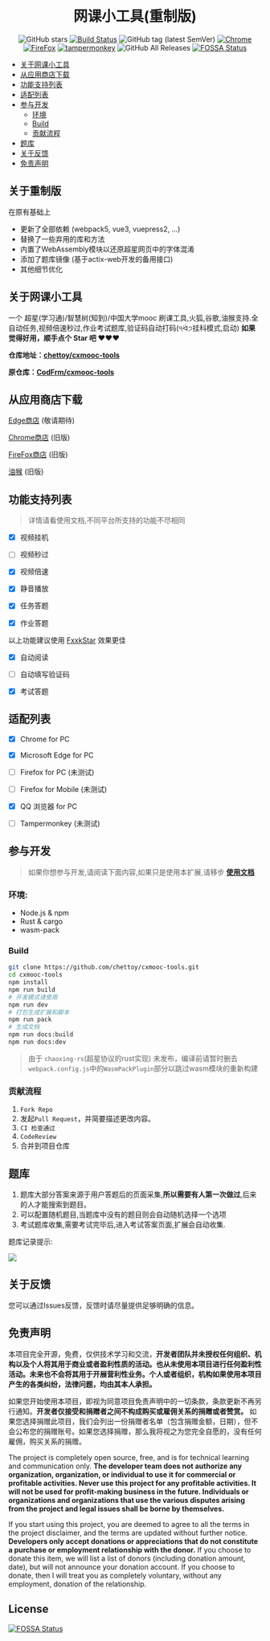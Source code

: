 <div align="center">
<h1 align="center">
网课小工具(重制版)
</h1>

![GitHub stars](https://img.shields.io/github/stars/codfrm/cxmooc-tools.svg)
[![Build Status](https://github.com/CodFrm/cxmooc-tools/workflows/build/badge.svg?branch=master)](https://github.com/CodFrm/cxmooc-tools)
![GitHub tag (latest SemVer)](https://img.shields.io/github/tag/chettoy/cxmooc-tools.svg?label=version)
[![Chrome](https://img.shields.io/badge/chrome-success-brightgreen)](https://chrome.google.com/webstore/detail/%E8%B6%85%E6%98%9F%E6%85%95%E8%AF%BE%E5%B0%8F%E5%B7%A5%E5%85%B7/kkicgcijebblepmephnfganiiochecfl?hl=zh-CN)
[![FireFox](https://img.shields.io/badge/firefox-success-brightgreen)](https://addons.mozilla.org/zh-CN/firefox/addon/%E8%B6%85%E6%98%9F%E6%85%95%E8%AF%BE%E5%B0%8F%E5%B7%A5%E5%85%B7/)
[![tampermonkey](https://img.shields.io/badge/tampermonkey-success-yellowgreen)](https://bbs.tampermonkey.net.cn/thread-61-1-1.html)
![GitHub All Releases](https://img.shields.io/github/downloads/CodFrm/cxmooc-tools/total)
[![FOSSA Status](https://app.fossa.com/api/projects/git%2Bgithub.com%2FCodFrm%2Fcxmooc-tools.svg?type=shield)](https://app.fossa.com/projects/git%2Bgithub.com%2FCodFrm%2Fcxmooc-tools?ref=badge_shield)

</div>

- [关于网课小工具](#关于网课小工具)
- [从应用商店下载](#从应用商店下载)
- [功能支持列表](#功能支持列表)
- [适配列表](#适配列表)
- [参与开发](#参与开发)
  - [环境](#环境)
  - [Build](#build)
  - [贡献流程](#贡献流程)
- [题库](#题库)
- [关于反馈](#关于反馈)
- [免责声明](#免责声明)

## 关于重制版
在原有基础上
* 更新了全部依赖 (webpack5, vue3, vuepress2, ...)
* 替换了一些弃用的库和方法
* 内置了WebAssembly模块以还原超星网页中的字体混淆
* 添加了题库镜像 (基于actix-web开发的备用接口)
* 其他细节优化



## 关于网课小工具

一个 超星(学习通)/智慧树(知到)/中国大学mooc 刷课工具,火狐,谷歌,油猴支持.全自动任务,视频倍速秒过,作业考试题库,验证码自动打码(੧ᐛ੭挂科模式,启动)
**如果觉得好用，顺手点个 Star 吧 ❤❤❤**

**仓库地址：[chettoy/cxmooc-tools](https://github.com/chettoy/cxmooc-tools)**

**原仓库：[CodFrm/cxmooc-tools](https://github.com/CodFrm/cxmooc-tools)**

## 从应用商店下载
[Edge商店](javascript:void(0)) (敬请期待)

[Chrome商店](https://chrome.google.com/webstore/detail/%E8%B6%85%E6%98%9F%E6%85%95%E8%AF%BE%E5%B0%8F%E5%B7%A5%E5%85%B7/kkicgcijebblepmephnfganiiochecfl?hl=zh-CN) (旧版)

[FireFox商店](https://addons.mozilla.org/zh-CN/firefox/addon/%E8%B6%85%E6%98%9F%E6%85%95%E8%AF%BE%E5%B0%8F%E5%B7%A5%E5%85%B7/) (旧版)

[油猴](https://bbs.tampermonkey.net.cn/thread-61-1-1.html) (旧版)


## 功能支持列表
> 详情请看使用文档,不同平台所支持的功能不尽相同

* [x] 视频挂机

* [ ] 视频秒过

* [x] 视频倍速

* [x] 静音播放

* [x] 任务答题

* [x] 作业答题

以上功能建议使用 [FxxkStar](https://github.com/chettoy/FxxkStar) 效果更佳

* [x] 自动阅读

* [ ] 自动填写验证码

* [x] 考试答题

  
## 适配列表
 * [x] Chrome for PC
 * [x] Microsoft Edge for PC
 * [ ] Firefox for PC (未测试)
 * [ ] Firefox for Mobile (未测试)
 * [x] QQ 浏览器 for PC
 * [ ] Tampermonkey (未测试)


## 参与开发
> 如果你想参与开发,请阅读下面内容,如果只是使用本扩展,请移步 **[使用文档](https://cx.icodef.com/)**

### 环境:
* Node.js & npm
* Rust & cargo
* wasm-pack

### Build
```bash
git clone https://github.com/chettoy/cxmooc-tools.git
cd cxmooc-tools
npm install
npm run build
# 开发模式请使用
npm run dev
# 打包生成扩展和脚本
npm run pack
# 生成文档
npm run docs:build
npm run docs:dev
```

> 由于 `chaoxing-rs`(超星协议的rust实现) 未发布，编译前请暂时删去`webpack.config.js`中的`WasmPackPlugin`部分以跳过wasm模块的重新构建

### 贡献流程

1. `Fork Repo`
2. 发起`Pull Request`，并简要描述更改内容。
3. `CI 检查通过`
4. `CodeReview`
5. 合并到项目仓库

## 题库
1. 题库大部分答案来源于用户答题后的页面采集,**所以需要有人第一次做过**,后来的人才能搜索到题目。
2. 可以配置随机题目,当题库中没有的题目则会自动随机选择一个选项
3. 考试题库收集,需要考试完毕后,进入考试答案页面,扩展会自动收集.

题库记录提示:

![](/dist/images/3.webp)

## 关于反馈
您可以通过Issues反馈，反馈时请尽量提供足够明确的信息。

## 免责声明
本项目完全开源，免费，仅供技术学习和交流，**开发者团队并未授权任何组织、机构以及个人将其用于商业或者盈利性质的活动。也从未使用本项目进行任何盈利性活动。未来也不会将其用于开展营利性业务。个人或者组织，机构如果使用本项目产生的各类纠纷，法律问题，均由其本人承担。**

如果您开始使用本项目，即视为同意项目免责声明中的一切条款，条款更新不再另行通知。**开发者仅接受和捐赠者之间不构成购买或雇佣关系的捐赠或者赞赏。** 如果您选择捐赠此项目，我们会列出一份捐赠者名单（包含捐赠金额，日期），但不会公布您的捐赠账号。如果您选择捐赠，那么我将视之为您完全自愿的，没有任何雇佣，购买关系的捐赠。

The project is completely open source, free, and is for technical learning and communication only. **The developer team does not authorize any organization, organization, or individual to use it for commercial or profitable activities. Never use this project for any profitable activities. It will not be used for profit-making business in the future. Individuals or organizations and organizations that use the various disputes arising from the project and legal issues shall be borne by themselves.**

If you start using this project, you are deemed to agree to all the terms in the project disclaimer, and the terms are updated without further notice. **Developers only accept donations or appreciations that do not constitute a purchase or employment relationship with the donor.** If you choose to donate this item, we will list a list of donors (including donation amount, date), but will not announce your donation account. If you choose to donate, then I will treat you as completely voluntary, without any employment, donation of the relationship.

## License
[![FOSSA Status](https://app.fossa.com/api/projects/git%2Bgithub.com%2FCodFrm%2Fcxmooc-tools.svg?type=large)](https://app.fossa.com/projects/git%2Bgithub.com%2FCodFrm%2Fcxmooc-tools?ref=badge_large)